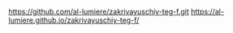 https://github.com/al-lumiere/zakrivayuschiy-teg-f.git
https://al-lumiere.github.io/zakrivayuschiy-teg-f/